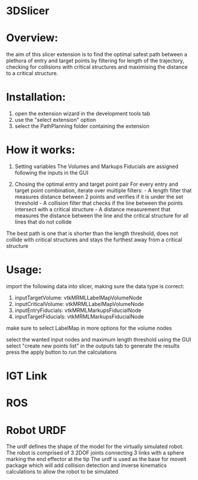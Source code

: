 # 3DSlicer

# Overview:
  the aim of this slicer extension is to find the optimal safest path between a plethora of entry and target points by filtering for length of the trajectory, checking for collisions with critical structures and maximising the distance to a critical structure.

# Installation:
  1. open the extension wizard in the development tools tab
  2. use the "select extension" option
  3. select the PathPlanning folder containing the extension

# How it works:
  1. Setting variables
    The Volumes and Markups Fiducials are assigned following the inputs in the GUI
  
  2. Chosing the optimal entry and target point pair
    For every entry and target point combination, iterate over multiple filters:
    - A length filter that measures distance between 2 points and verifies if it is under the set threshold
    - A collision filter that checks if the line between the points intersect with a critical structure
    - A distance measurement that measures the distance between the line and the critical structure for all lines that do not collide
    
  The best path is one that is shorter than the length threshold,
  does not collide with critical structures
  and stays the furthest away from a critical structure

# Usage:
  import the following data into slicer, making sure the data type is correct:
  1. inputTargetVolume: vtkMRMLLabelMapVolumeNode
  2. inputCriticalVolume: vtkMRMLLabelMapVolumeNode
  3. inputEntryFiducials: vtkMRMLMarkupsFiducialNode
  4. inputTargetFiducials: vtkMRMLMarkupsFiducialNode

  make sure to select LabelMap in more options for the volume nodes

  select the wanted input nodes and maximum length threshold using the GUI
  select "create new points list" in the outputs tab to generate the results
  press the apply button to run the calculations

# IGT Link


# ROS

# Robot URDF
  The urdf defines the shape of the model for the virtually simulated robot.
  The robot is comprised of 3 2DOF joints connecting 3 links with a sphere marking the end effector at the tip
  The urdf is used as the base for moveit package which will add collision detection and inverse kinematics calculations to allow the robot to be simulated